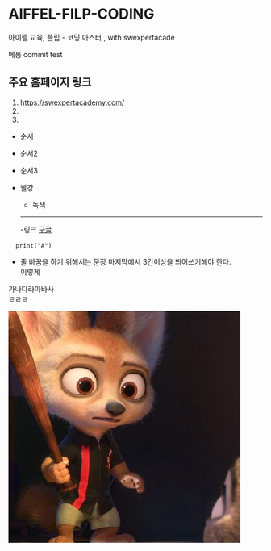 # AIFFEL-FILP-CODING
아이펠 교육, 플립 - 코딩 마스터 , with swexpertacade

메롱
commit test
## 주요 홈페이지 링크

1. https://swexpertacademy.com/
2. 
3. 

- 순서
 - 순서2
  - 순서3
- 빨강
   - 녹색
    
  ---
  
  -링크
  [구글](https://google.com)
  
  
```
  print("A")
```

   
* 줄 바꿈을 하기 위해서는 문장 마지막에서 3칸이상을 띄어쓰기해야 한다.    
이렇게


가나다라마바사       
ㄹㄹㄹ

![Alt text](./15701335.jpg)

